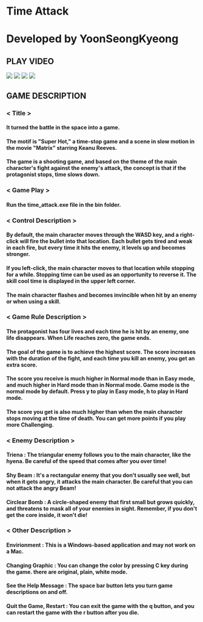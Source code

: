 # Time Attack
# Developed by YoonSeongKyeong

## **PLAY VIDEO**
![](./play_video/play_video_1.gif)
![](./play_video/play_video_2.gif)
![](./play_video/play_video_3.gif)
![](./play_video/play_video_4.gif)


## **GAME DESCRIPTION**

### **< Title >**
#### It turned the battle in the space into a game.
#### The motif is "Super Hot," a time-stop game and a scene in slow motion in the movie "Matrix" starring Keanu Reeves.
#### The game is a shooting game, and based on the theme of the main character's fight against the enemy's attack, the concept is that if the protagonist stops, time slows down.  

### **< Game Play >**
#### Run the time_attack.exe file in the bin folder.

### **< Control Description >**
#### By default, the main character moves through the WASD key, and a right-click will fire the bullet into that location. Each bullet gets tired and weak in each fire, but every time it hits the enemy, it levels up and becomes stronger.
#### If you left-click, the main character moves to that location while stopping for a while. Stopping time can be used as an opportunity to reverse it. The skill cool time is displayed in the upper left corner.
#### The main character flashes and becomes invincible when hit by an enemy or when using a skill.

### **< Game Rule Description >**
#### The protagonist has four lives and each time he is hit by an enemy, one life disappears. When Life reaches zero, the game ends.
#### The goal of the game is to achieve the highest score. The score increases with the duration of the fight, and each time you kill an enemy, you get an extra score.
#### The score you receive is much higher in Normal mode than in Easy mode, and much higher in Hard mode than in Normal mode. Game mode is the normal mode by default. Press y to play in Easy mode, h to play in Hard mode.
#### The score you get is also much higher than when the main character stops moving at the time of death. You can get more points if you play more Challenging.

### **< Enemy Description >**
#### Triena : The triangular enemy follows you to the main character, like the hyena. Be careful of the speed that comes after you over time!
#### Shy Beam : It's a rectangular enemy that you don't usually see well, but when it gets angry, it attacks the main character. Be careful that you can not attack the angry Beam!
#### Circlear Bomb : A circle-shaped enemy that first small but grows quickly, and threatens to mask all of your enemies in sight. Remember, if you don't get the core inside, it won't die!

### **< Other Description >**
#### Envirionment : This is a Windows-based application and may not work on a Mac.
#### Changing Graphic : You can change the color by pressing C key during the game. there are original, plain, white mode.
#### See the Help Message : The space bar button lets you turn game descriptions on and off.
#### Quit the Game, Restart : You can exit the game with the q button, and you can restart the game with the r button after you die.